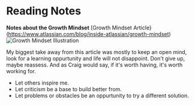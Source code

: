 # Reading Notes
**Notes about the Growth Mindset**
[Growth Mindset Article}(https://www.atlassian.com/blog/inside-atlassian/growth-mindset)
![Growth Mindset Illustration](https://atlassianblog.wpengine.com/wp-content/uploads/NewGrowthMindset2.png)

My biggest take away from this article was mostly to keep an open mind, look for a learning oppurtunity and life will not disappoint. Don't give up, maybe reassess. And as Craig would say, if it's worth having, it's worth working for.
- Let others inspire me.
- Let criticism be a base to build better from.
- Let problems or obstacles be an oppurtunity to try a different solution.
